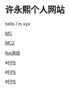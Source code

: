 # 许永熙个人网站

hello i'm xyx

[MC](https://github.com/xyx2014/xyx2014.github.io/raw/refs/heads/main/MC.exe)

[MC2](https://github.com/xyx2014/xyx2014.github.io/raw/refs/heads/main/MC.exe)



[fps游戏](https://github.com/xyx2014/xyx2014.github.io/raw/refs/heads/main/FPS.exe)

#[FPS](https://github.com/xyx2014/xyx2014.github.io/raw/refs/heads/main/FPS.zip)

#[FPS](https://github.com/xyx2014/xyx2014.github.io/raw/refs/heads/main/FPS.z01)


#[FPS](https://github.com/xyx2014/xyx2014.github.io/raw/refs/heads/main/FPS.z02)


